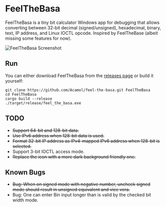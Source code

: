 # FeelTheBasa

FeelTheBasa is a tiny bit calculator Windows app for debugging that allows converting between 32-bit decimal (signed/unsigned), hexadecimal, binary, text, IP address, and Linux IOCTL opcode.
Inspired by FeelTheBase (albeit missing some features for now).

![FeelTheBasa Screenshot](https://user-images.githubusercontent.com/40899785/137811303-260df87a-15c6-41ac-93c1-570052408339.png)


## Run
You can either download FeelTheBasa from the [releases page](https://github.com/Acamol/feel-the-basa/releases) or build it yourself:
```
git clone https://github.com/Acamol/feel-the-basa.git FeelTheBasa
cd FeelTheBasa
cargo build --release
./target/release/feel_the_basa.exe
```

## TODO
* ~~Support 64-bit and 128-bit data.~~
* ~~Use IPv6 address when 128-bit data is used.~~
* ~~Format 32-bit IP address as IPv4-mapped IPv6 address when 128-bit is selected.~~
* Support 3-bit IOCTL access mode.
* ~~Replace the icon with a more dark background friendly one.~~

## Known Bugs
* ~~Bug: When on signed mode with negative number, uncheck signed mode should result in unsigned equivalent and vice vera.~~
* Bug: One can enter Bin input longer than is valid by the checked bit width mode.
